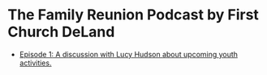 # The Family Reunion Podcast by First Church DeLand

* [Episode 1: A discussion with Lucy Hudson about upcoming youth activities.](Podcast1.mp3)